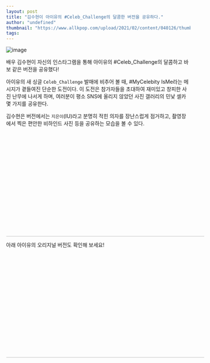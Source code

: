 ```yaml
---
layout: post
title: "김수현이 아이유의 #Celeb_Challenge의 달콤한 버전을 공유하다."
author: "undefined"
thumbnail: "https://www.allkpop.com/upload/2021/02/content/040126/thumb/1612419968-20210203-kimsoohyun.jpg"
tags: 
---
```



![image](https://www.allkpop.com/upload/2021/02/content/040126/1612419968-20210203-kimsoohyun.jpg)

배우 김수현이 자신의 인스타그램을 통해 아이유의 #Celeb_Challenge의 달콤하고 바보 같은 버전을 공유했다!

아이유의 새 싱글 `Celeb_Challenge` 발매에 비추어 볼 때, #MyCelebity IsMe라는 메시지가 곁들여진 단순한 도전이다. 이 도전은 참가자들을 초대하여 재미있고 창피한 사진 난무에 나서게 하며, 여러분이 평소 SNS에 올리지 않았던 사진 갤러리의 민낯 셀카 몇 가지를 공유한다.

김수현은 버전에서는 `지은이`(IU)라고 분명히 적힌 의자를 장난스럽게 점거하고, 촬영장에서 찍은 편안한 비하인드 사진 등을 공유하는 모습을 볼 수 있다.


<div class="video_wrapper" style="padding-top: 56.25%;">
    <iframe class="instagram-media" id="instagram-embed-0" src="https://www.instagram.com/p/CK24rbwF7XX/embed/captioned/?cr=1&amp;v=13&amp;wp=1080&amp;rd=https%3A%2F%2Fwww.allkpop.com&amp;rp=%2Farticle%2F2021%2F02%2Fkim-soo-hyun-shares-a-sweet-version-of-ius-celeb-challenge#%7B%22ci%22%3A0%2C%22os%22%3A2792.0799999265%2C%22ls%22%3A2565.624999930151%2C%22le%22%3A2786.339999991469%7D" allowtransparency="true" allowfullscreen="true" frameborder="0" height="0" data-instgrm-payload-id="instagram-media-payload-0" scrolling="no" style="background: white; max-width: 540px; width: calc(100% - 2px); border-radius: 3px; border: 1px solid rgb(219, 219, 219); box-shadow: none; display: block; margin: 0px; min-width: 326px; padding: 0px; position: absolute;"></iframe>
</div>


아래 아이유의 오리지널 버전도 확인해 보세요!


<div class="video_wrapper" style="padding-top: 56.25%;">
    <iframe class="instagram-media" id="instagram-embed-1" src="https://www.instagram.com/p/CKn0NZNj0Dm/embed/captioned/?cr=1&amp;v=13&amp;wp=1080&amp;rd=https%3A%2F%2Fwww.allkpop.com&amp;rp=%2Farticle%2F2021%2F02%2Fkim-soo-hyun-shares-a-sweet-version-of-ius-celeb-challenge#%7B%22ci%22%3A1%2C%22os%22%3A2796.139999991283%2C%22ls%22%3A2565.624999930151%2C%22le%22%3A2786.339999991469%7D" allowtransparency="true" allowfullscreen="true" frameborder="0" height="0" data-instgrm-payload-id="instagram-media-payload-1" scrolling="no" style="background: white; max-width: 540px; width: calc(100% - 2px); border-radius: 3px; border: 1px solid rgb(219, 219, 219); box-shadow: none; display: block; margin: 0px; min-width: 326px; padding: 0px; position: absolute;"></iframe>
</div>
